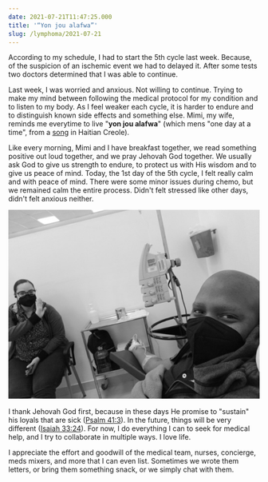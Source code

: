 ```yaml
---
date: 2021-07-21T11:47:25.000
title: '“Yon jou alafwa”'
slug: /lymphoma/2021-07-21
---
```


According to my schedule, I had to start the 5th cycle last week. Because, of the suspicion of an ischemic event we had to delayed it. After some tests two doctors determined that I was able to continue.

Last week, I was worried and anxious. Not willing to continue. Trying to make my mind between following the medical protocol for my condition and to listen to my body. As I feel weaker each cycle, it is harder to endure and to distinguish known side effects and something else. Mimi, my wife, reminds me everytime to live "**yon jou alafwa**" (which mens "one day at a time", from a [song](https://www.jw.org/ht/bibliyotek/mizik-chan/chante/chak-jou-gen-pwop-pwoblem-pa-l/) in Haitian Creole).

Like every morning, Mimi and I have breakfast together, we read something positive out loud together, and we pray Jehovah God together. We usually ask God to give us strength to endure, to protect us with His wisdom and to give us peace of mind. Today, the 1st day of the 5th cycle, I felt really calm and with peace of mind. There were some minor issues during chemo, but we remained calm the entire process. Didn't felt stressed like other days, didn't felt anxious neither.

![Mimi and me at the hospital](/images/lymphoma/4f616a17dc8ec372fc7c0c53dc4421c3_06fec5de.jpg)

I thank Jehovah God first, because in these days He promise to "sustain" his loyals that are sick ([Psalm 41:3](https://www.jw.org/finder?wtlocale=E&pub=nwtsty&srctype=wol&bible=19041003&srcid=share)). In the future, things will be very different ([Isaiah 33:24](https://www.jw.org/finder?wtlocale=E&pub=nwtsty&srctype=wol&bible=23033024&srcid=share)). For now, I do everything I can to seek for medical help, and I try to collaborate in multiple ways. I love life.

I appreciate the effort and goodwill of the medical team, nurses, concierge, meds mixers, and more that I can even list. Sometimes we wrote them letters, or bring them something snack, or we simply chat with them.
